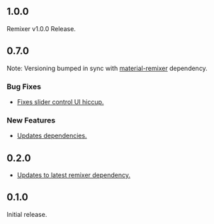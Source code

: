 ## 1.0.0

Remixer v1.0.0 Release.

## 0.7.0

Note: Versioning bumped in sync with [material-remixer](https://www.npmjs.com/package/material-remixer) dependency.

### Bug Fixes

* [Fixes slider control UI hiccup.](https://github.com/material-foundation/material-remixer-remote-web/commit/8cb5c786f7a9ded925c2f2858810858e8d0189eb)

### New Features

* [Updates dependencies.](https://github.com/material-foundation/material-remixer-remote-web/commit/35f91bbdb2452e1acb12cad77ff01577465d9d50)

## 0.2.0

* [Updates to latest remixer dependency.](https://github.com/material-foundation/material-remixer-remote-web/commit/404ba8ed557ceacdde2d74432e3b2ffc3093011a)

## 0.1.0

Initial release.
